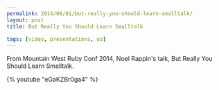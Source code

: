 ```yaml
---
permalink: 2014/08/01/but-really-you-should-learn-smalltalk/
layout: post
title: But Really You Should Learn Smalltalk

tags: [video, presentations, oo]
---
```


From Mountain West Ruby Conf 2014, Noel Rappin's talk, But Really You Should Learn Smalltalk.

{% youtube "eGaKZBr0ga4" %}